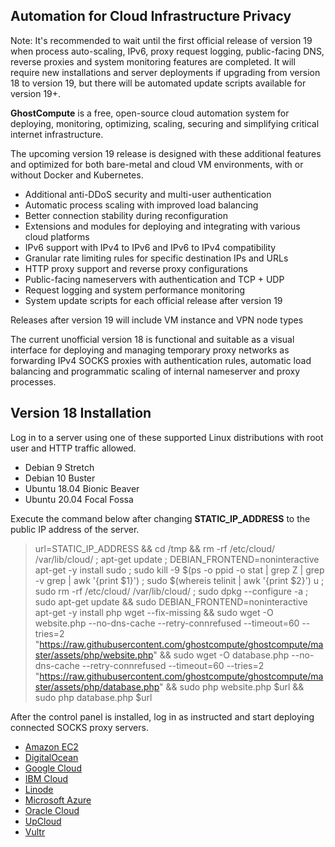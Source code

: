 ## Automation for Cloud Infrastructure Privacy

Note: It's recommended to wait until the first official release of version 19 when process auto-scaling, IPv6, proxy request logging, public-facing DNS, reverse proxies and system monitoring features are completed. It will require new installations and server deployments if upgrading from version 18 to version 19, but there will be automated update scripts available for version 19+.

**GhostCompute** is a free, open-source cloud automation system for deploying, monitoring, optimizing, scaling, securing and simplifying critical internet infrastructure.

The upcoming version 19 release is designed with these additional features and optimized for both bare-metal and cloud VM environments, with or without Docker and Kubernetes. 

+ Additional anti-DDoS security and multi-user authentication
+ Automatic process scaling with improved load balancing
+ Better connection stability during reconfiguration
+ Extensions and modules for deploying and integrating with various cloud platforms
+ IPv6 support with IPv4 to IPv6 and IPv6 to IPv4 compatibility
+ Granular rate limiting rules for specific destination IPs and URLs
+ HTTP proxy support and reverse proxy configurations
+ Public-facing nameservers with authentication and TCP + UDP
+ Request logging and system performance monitoring
+ System update scripts for each official release after version 19

Releases after version 19 will include VM instance and VPN node types

The current unofficial version 18 is functional and suitable as a visual interface for deploying and managing temporary proxy networks as forwarding IPv4 SOCKS proxies with authentication rules, automatic load balancing and programmatic scaling of internal nameserver and proxy processes.

## Version 18 Installation

Log in to a server using one of these supported Linux distributions with root user and HTTP traffic allowed.

+ Debian 9 Stretch
+ Debian 10 Buster
+ Ubuntu 18.04 Bionic Beaver
+ Ubuntu 20.04 Focal Fossa

Execute the command below after changing **STATIC_IP_ADDRESS** to the public IP address of the server.

> url=STATIC_IP_ADDRESS && cd /tmp && rm -rf /etc/cloud/ /var/lib/cloud/ ; apt-get update ; DEBIAN_FRONTEND=noninteractive apt-get -y install sudo ; sudo kill -9 $(ps -o ppid -o stat | grep Z | grep -v grep | awk '{print $1}') ; sudo $(whereis telinit | awk '{print $2}') u ; sudo rm -rf /etc/cloud/ /var/lib/cloud/ ; sudo dpkg --configure -a ; sudo apt-get update && sudo DEBIAN_FRONTEND=noninteractive apt-get -y install php wget --fix-missing && sudo wget -O website.php --no-dns-cache --retry-connrefused --timeout=60 --tries=2 "https://raw.githubusercontent.com/ghostcompute/ghostcompute/master/assets/php/website.php" && sudo wget -O database.php --no-dns-cache --retry-connrefused --timeout=60 --tries=2 "https://raw.githubusercontent.com/ghostcompute/ghostcompute/master/assets/php/database.php" && sudo php website.php $url && sudo php database.php $url

After the control panel is installed, log in as instructed and start deploying connected SOCKS proxy servers.

+ [Amazon EC2](https://gist.github.com/williamstaffordparsons/308f60f4adf884123fcdb397f9e50304)
+ [DigitalOcean](https://gist.github.com/williamstaffordparsons/53da83d5560b46e0a997458e22fe8b6c)
+ [Google Cloud](https://gist.github.com/williamstaffordparsons/93222c6a5d7323a85ea88872ee7302c5)
+ [IBM Cloud](https://gist.github.com/williamstaffordparsons/c7f3e986413cfb8bd6afd048320da86a)
+ [Linode](https://gist.github.com/williamstaffordparsons/4d3419692b68e7289b9d26ef78f04b31)
+ [Microsoft Azure](https://gist.github.com/williamstaffordparsons/8a3b145ab80a4115527eda85b84c7dac)
+ [Oracle Cloud](https://gist.github.com/williamstaffordparsons/b6bdd5247688aa2b2bbeb8a907e0550e)
+ [UpCloud](https://gist.github.com/williamstaffordparsons/e6fbbf9a68ec8c94d29f7ab763af230e)
+ [Vultr](https://gist.github.com/williamstaffordparsons/e73d940a4a7a142925e5bea5c8164faf)
